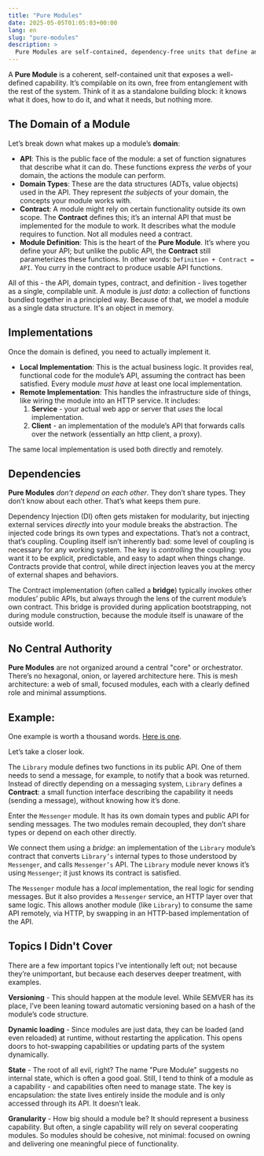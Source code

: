 ```yaml
---
title: "Pure Modules"
date: 2025-05-05T01:05:03+00:00
lang: en
slug: "pure-modules"
description: >
  Pure Modules are self-contained, dependency-free units that define and implement business capabilities through clean APIs and internal contracts.
---
```


A **Pure Module** is a coherent, self-contained unit that exposes a well-defined capability. It’s compilable on its own, free from entanglement with the rest of the system. Think of it as a standalone building block: it knows what it does, how to do it, and what it needs, but nothing more.

## The Domain of a Module

Let’s break down what makes up a module’s **domain**:

+	**API**: This is the public face of the module: a set of function signatures that describe what it can do. These functions express _the verbs_ of your domain, the actions the module can perform.
+ **Domain Types**: These are the data structures (ADTs, value objects) used in the API. They represent _the subjects_ of your domain, the concepts your module works with.
+	**Contract**: A module might rely on certain functionality outside its own scope. The **Contract** defines this;  it’s an internal API that must be implemented for the module to work. It describes what the module requires to function. Not all modules need a contract.
+	**Module Definition**: This is the heart of the **Pure Module**. It’s where you define your API; but unlike the public API, the **Contract** still parameterizes these functions. In other words: `Definition + Contract = API`. You curry in the contract to produce usable API functions.

All of this - the API, domain types, contract, and definition - lives together as a single, compilable unit. A module is _just data_: a collection of functions bundled together in a principled way. Because of that, we model a module as a single data structure. It's an object in memory.

## Implementations

Once the domain is defined, you need to actually implement it.

+	**Local Implementation**: This is the actual business logic. It provides real, functional code for the module’s API, assuming the contract has been satisfied. Every module _must have_ at least one local implementation.
+ **Remote Implementation**: This handles the infrastructure side of things, like wiring the module into an HTTP service. It includes:
  1. **Service** - your actual web app or server that _uses_ the local implementation.
  2. **Client** - an implementation of the module’s API that forwards calls over the network (essentially an http client, a proxy).

The same local implementation is used both directly and remotely.

## Dependencies

**Pure Modules** _don’t depend on each other_. They don’t share types. They don’t know about each other. That’s what keeps them pure.

Dependency Injection (DI) often gets mistaken for modularity, but injecting external services _directly_ into your module breaks the abstraction. The injected code brings its own types and expectations. That’s not a contract, that’s coupling. Coupling itself isn’t inherently bad: some level of coupling is necessary for any working system. The key is _controlling_ the coupling: you want it to be explicit, predictable, and easy to adapt when things change. Contracts provide that control, while direct injection leaves you at the mercy of external shapes and behaviors.

The Contract implementation (often called a **bridge**) typically invokes other modules’ public APIs, but always through the lens of the current module’s own contract. This bridge is provided during application bootstrapping, not during module construction, because the module itself is unaware of the outside world.

## No Central Authority

**Pure Modules** are not organized around a central "core" or orchestrator. There’s no hexagonal, onion, or layered architecture here. This is mesh architecture: a web of small, focused modules, each with a clearly defined role and minimal assumptions.

## Example:

One example is worth a thousand words. [Here is one](https://github.com/igr/pure-modules).

Let’s take a closer look.

The `Library` module defines two functions in its public API. One of them needs to send a message, for example, to notify that a book was returned. Instead of directly depending on a messaging system, `Library` defines a **Contract**: a small function interface describing the capability it needs (sending a message), without knowing how it’s done.

Enter the `Messenger` module. It has its own domain types and public API for sending messages. The two modules remain decoupled, they don’t share types or depend on each other directly.

We connect them using a _bridge_: an implementation of the `Library` module’s contract that converts `Library’s` internal types to those understood by `Messenger`, and calls `Messenger’s` API. The `Library` module never knows it’s using `Messenger`; it just knows its contract is satisfied.

The `Messenger` module has a _local_ implementation, the real logic for sending messages. But it also provides a `Messenger` service, an HTTP layer over that same logic. This allows another module (like `Library`) to consume the same API remotely, via HTTP, by swapping in an HTTP-based implementation of the API.

## Topics I Didn't Cover

There are a few important topics I’ve intentionally left out; not because they’re unimportant, but because each deserves deeper treatment, with examples.

**Versioning** - This should happen at the module level. While SEMVER has its place, I’ve been leaning toward automatic versioning based on a hash of the module’s code structure.

**Dynamic loading** - Since modules are just data, they can be loaded (and even reloaded) at runtime, without restarting the application. This opens doors to hot-swapping capabilities or updating parts of the system dynamically.

**State** - The root of all evil, right? The name "Pure Module" suggests no internal state, which is often a good goal. Still, I tend to think of a module as a capability - and capabilities often need to manage state. The key is encapsulation: the state lives entirely inside the module and is only accessed through its API. It doesn’t leak.

**Granularity** - How big should a module be? It should represent a business capability. But often, a single capability will rely on several cooperating modules. So modules should be cohesive, not minimal: focused on owning and delivering one meaningful piece of functionality.
